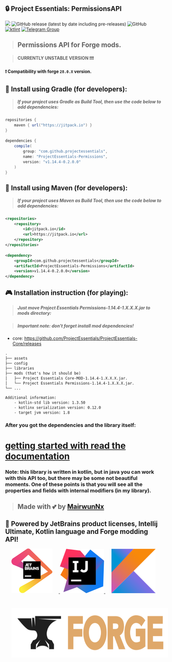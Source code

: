 ## 🔒 Project Essentials: PermissionsAPI

[![](https://jitpack.io/v/projectessentials/ProjectEssentials-Permissions.svg)](https://jitpack.io/#projectessentials/ProjectEssentials-Permissions)
![GitHub release (latest by date including pre-releases)](https://img.shields.io/github/v/release/ProjectEssentials/ProjectEssentials-Permissions?include_prereleases)
![GitHub](https://img.shields.io/github/license/ProjectEssentials/ProjectEssentials-Permissions)
[![ktlint](https://img.shields.io/badge/code%20style-%E2%9D%A4-FF4081.svg)](https://ktlint.github.io/)
[![Telegram Group](https://img.shields.io/badge/Telegram-Group-blue.svg)](https://t.me/minecraftforge)

> ## Permissions API for Forge mods.

> #### CURRENTLY UNSTABLE VERSION ❗❗❗

#### ❗ Compatibility with forge `28.0.X` version.

## 🧐 Install using Gradle (for developers):
> ##### If your project uses Gradle as Build Tool, then use the code below to add dependencies:

```groovy
repositories {
    maven { url("https://jitpack.io") }
}

dependencies {
    compile(
        group: "com.github.projectessentials",
        name: "ProjectEssentials-Permissions",
        version: "v1.14.4-0.2.0.0"
    )
}
```

## 🤔 Install using Maven (for developers):
> ##### If your project uses Maven as Build Tool, then use the code below to add dependencies:

```xml
<repositories>
    <repository>
        <id>jitpack.io</id>
        <url>https://jitpack.io</url>
    </repository>
</repositories>

<dependency>
	<groupId>com.github.projectessentials</groupId>
	<artifactId>ProjectEssentials-Permissions</artifactId>
	<version>v1.14.4-0.2.0.0</version>
</dependency>
```

## 🎮 Installation instruction (for playing):
> ##### Just move Project Essentials Permissions-1.14.4-1.X.X.X.jar to mods directory:

> ##### Important note: don't forget install mod dependencies!
  - core: https://github.com/ProjectEssentials/ProjectEssentials-Core/releases

```
.
├── assets
├── config
├── libraries
├── mods (that's how it should be)
│   ├── Project Essentials Core-MOD-1.14.4-1.X.X.X.jar.
│   └── Project Essentials Permissions-1.14.4-1.X.X.X.jar.
└── ...
```

```
Additional information:
    - kotlin-std lib version: 1.3.50
    - kotlinx serialization version: 0.12.0
    - target jvm version: 1.8
```

### After you got the dependencies and the library itself:

# [getting started with read the documentation](./documentation/in-using.md)

### **Note:** this library is written in kotlin, but in java you can work with this API too, but there may be some not beautiful moments. One of these points is that you will see all the properties and fields with internal modifiers (in my library).

> ## Made with 💕 by [MairwunNx](https://mairwunnx.github.io/)

## 🥰 Powered by JetBrains product licenses, Intellij Ultimate, Kotlin language and Forge modding API!

<p align="center">
    <a href="https://www.jetbrains.com">
        <img style="padding-right: 20px" src="logos/jetbrains.svg" width="132">
    </a>
    <a href="https://www.jetbrains.com/idea/">
        <img src="logos/intellijidea.svg" width="142">
    </a>
    <a href="https://kotlinlang.org/">
        <img style="padding-left: 20px" src="logos/kotlin.svg" width="142">
    </a>
</p>

<p align="center">
    <a href="https://www.minecraftforge.net/forum/">
        <img style="padding-left: 20px; padding-top: 30px" src="logos/forge.svg" height="160">
    </a>
</p>

